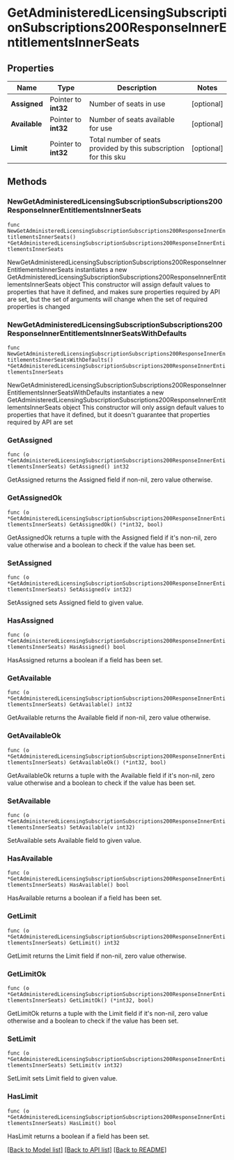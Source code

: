 # GetAdministeredLicensingSubscriptionSubscriptions200ResponseInnerEntitlementsInnerSeats

## Properties

Name | Type | Description | Notes
------------ | ------------- | ------------- | -------------
**Assigned** | Pointer to **int32** | Number of seats in use | [optional] 
**Available** | Pointer to **int32** | Number of seats available for use | [optional] 
**Limit** | Pointer to **int32** | Total number of seats provided by this subscription for this sku | [optional] 

## Methods

### NewGetAdministeredLicensingSubscriptionSubscriptions200ResponseInnerEntitlementsInnerSeats

`func NewGetAdministeredLicensingSubscriptionSubscriptions200ResponseInnerEntitlementsInnerSeats() *GetAdministeredLicensingSubscriptionSubscriptions200ResponseInnerEntitlementsInnerSeats`

NewGetAdministeredLicensingSubscriptionSubscriptions200ResponseInnerEntitlementsInnerSeats instantiates a new GetAdministeredLicensingSubscriptionSubscriptions200ResponseInnerEntitlementsInnerSeats object
This constructor will assign default values to properties that have it defined,
and makes sure properties required by API are set, but the set of arguments
will change when the set of required properties is changed

### NewGetAdministeredLicensingSubscriptionSubscriptions200ResponseInnerEntitlementsInnerSeatsWithDefaults

`func NewGetAdministeredLicensingSubscriptionSubscriptions200ResponseInnerEntitlementsInnerSeatsWithDefaults() *GetAdministeredLicensingSubscriptionSubscriptions200ResponseInnerEntitlementsInnerSeats`

NewGetAdministeredLicensingSubscriptionSubscriptions200ResponseInnerEntitlementsInnerSeatsWithDefaults instantiates a new GetAdministeredLicensingSubscriptionSubscriptions200ResponseInnerEntitlementsInnerSeats object
This constructor will only assign default values to properties that have it defined,
but it doesn't guarantee that properties required by API are set

### GetAssigned

`func (o *GetAdministeredLicensingSubscriptionSubscriptions200ResponseInnerEntitlementsInnerSeats) GetAssigned() int32`

GetAssigned returns the Assigned field if non-nil, zero value otherwise.

### GetAssignedOk

`func (o *GetAdministeredLicensingSubscriptionSubscriptions200ResponseInnerEntitlementsInnerSeats) GetAssignedOk() (*int32, bool)`

GetAssignedOk returns a tuple with the Assigned field if it's non-nil, zero value otherwise
and a boolean to check if the value has been set.

### SetAssigned

`func (o *GetAdministeredLicensingSubscriptionSubscriptions200ResponseInnerEntitlementsInnerSeats) SetAssigned(v int32)`

SetAssigned sets Assigned field to given value.

### HasAssigned

`func (o *GetAdministeredLicensingSubscriptionSubscriptions200ResponseInnerEntitlementsInnerSeats) HasAssigned() bool`

HasAssigned returns a boolean if a field has been set.

### GetAvailable

`func (o *GetAdministeredLicensingSubscriptionSubscriptions200ResponseInnerEntitlementsInnerSeats) GetAvailable() int32`

GetAvailable returns the Available field if non-nil, zero value otherwise.

### GetAvailableOk

`func (o *GetAdministeredLicensingSubscriptionSubscriptions200ResponseInnerEntitlementsInnerSeats) GetAvailableOk() (*int32, bool)`

GetAvailableOk returns a tuple with the Available field if it's non-nil, zero value otherwise
and a boolean to check if the value has been set.

### SetAvailable

`func (o *GetAdministeredLicensingSubscriptionSubscriptions200ResponseInnerEntitlementsInnerSeats) SetAvailable(v int32)`

SetAvailable sets Available field to given value.

### HasAvailable

`func (o *GetAdministeredLicensingSubscriptionSubscriptions200ResponseInnerEntitlementsInnerSeats) HasAvailable() bool`

HasAvailable returns a boolean if a field has been set.

### GetLimit

`func (o *GetAdministeredLicensingSubscriptionSubscriptions200ResponseInnerEntitlementsInnerSeats) GetLimit() int32`

GetLimit returns the Limit field if non-nil, zero value otherwise.

### GetLimitOk

`func (o *GetAdministeredLicensingSubscriptionSubscriptions200ResponseInnerEntitlementsInnerSeats) GetLimitOk() (*int32, bool)`

GetLimitOk returns a tuple with the Limit field if it's non-nil, zero value otherwise
and a boolean to check if the value has been set.

### SetLimit

`func (o *GetAdministeredLicensingSubscriptionSubscriptions200ResponseInnerEntitlementsInnerSeats) SetLimit(v int32)`

SetLimit sets Limit field to given value.

### HasLimit

`func (o *GetAdministeredLicensingSubscriptionSubscriptions200ResponseInnerEntitlementsInnerSeats) HasLimit() bool`

HasLimit returns a boolean if a field has been set.


[[Back to Model list]](../README.md#documentation-for-models) [[Back to API list]](../README.md#documentation-for-api-endpoints) [[Back to README]](../README.md)


